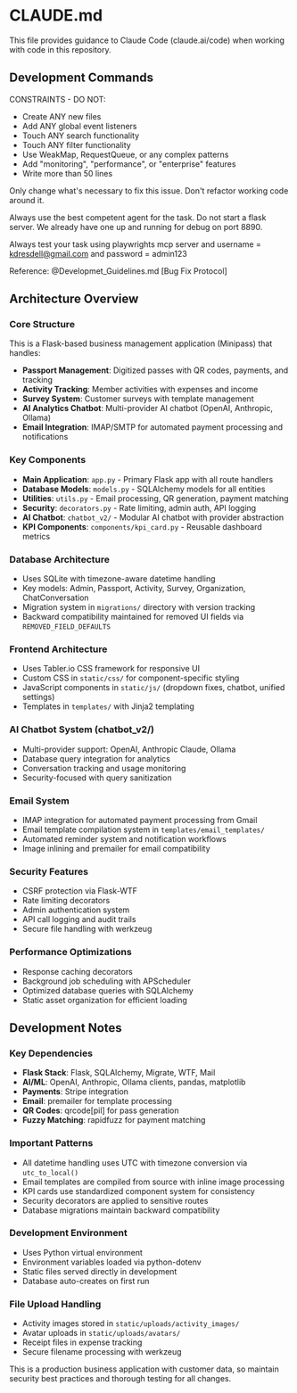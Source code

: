 # CLAUDE.md

This file provides guidance to Claude Code (claude.ai/code) when working with code in this repository.

## Development Commands

CONSTRAINTS - DO NOT:
  - Create ANY new files
  - Add ANY global event listeners
  - Touch ANY search functionality
  - Touch ANY filter functionality  
  - Use WeakMap, RequestQueue, or any complex patterns
  - Add "monitoring", "performance", or "enterprise" features
  - Write more than 50 lines


Only change what's necessary to fix this issue. Don't refactor working code around it. 

Always use the best competent agent for the task. Do not start a flask server. We already have one up and running for debug on port 8890.

Always test your task using playwrights mcp server and username = kdresdell@gmail.com and password = admin123

Reference: @Developmet_Guidelines.md [Bug Fix Protocol]


## Architecture Overview

### Core Structure
This is a Flask-based business management application (Minipass) that handles:
- **Passport Management**: Digitized passes with QR codes, payments, and tracking
- **Activity Tracking**: Member activities with expenses and income
- **Survey System**: Customer surveys with template management
- **AI Analytics Chatbot**: Multi-provider AI chatbot (OpenAI, Anthropic, Ollama)
- **Email Integration**: IMAP/SMTP for automated payment processing and notifications

### Key Components
- **Main Application**: `app.py` - Primary Flask app with all route handlers
- **Database Models**: `models.py` - SQLAlchemy models for all entities
- **Utilities**: `utils.py` - Email processing, QR generation, payment matching
- **Security**: `decorators.py` - Rate limiting, admin auth, API logging
- **AI Chatbot**: `chatbot_v2/` - Modular AI chatbot with provider abstraction
- **KPI Components**: `components/kpi_card.py` - Reusable dashboard metrics

### Database Architecture
- Uses SQLite with timezone-aware datetime handling
- Key models: Admin, Passport, Activity, Survey, Organization, ChatConversation
- Migration system in `migrations/` directory with version tracking
- Backward compatibility maintained for removed UI fields via `REMOVED_FIELD_DEFAULTS`

### Frontend Architecture
- Uses Tabler.io CSS framework for responsive UI
- Custom CSS in `static/css/` for component-specific styling
- JavaScript components in `static/js/` (dropdown fixes, chatbot, unified settings)
- Templates in `templates/` with Jinja2 templating

### AI Chatbot System (chatbot_v2/)
- Multi-provider support: OpenAI, Anthropic Claude, Ollama
- Database query integration for analytics
- Conversation tracking and usage monitoring
- Security-focused with query sanitization

### Email System
- IMAP integration for automated payment processing from Gmail
- Email template compilation system in `templates/email_templates/`
- Automated reminder system and notification workflows
- Image inlining and premailer for email compatibility

### Security Features
- CSRF protection via Flask-WTF
- Rate limiting decorators
- Admin authentication system
- API call logging and audit trails
- Secure file handling with werkzeug

### Performance Optimizations
- Response caching decorators
- Background job scheduling with APScheduler
- Optimized database queries with SQLAlchemy
- Static asset organization for efficient loading

## Development Notes

### Key Dependencies
- **Flask Stack**: Flask, SQLAlchemy, Migrate, WTF, Mail
- **AI/ML**: OpenAI, Anthropic, Ollama clients, pandas, matplotlib
- **Payments**: Stripe integration
- **Email**: premailer for template processing
- **QR Codes**: qrcode[pil] for pass generation
- **Fuzzy Matching**: rapidfuzz for payment matching

### Important Patterns
- All datetime handling uses UTC with timezone conversion via `utc_to_local()`
- Email templates are compiled from source with inline image processing
- KPI cards use standardized component system for consistency
- Security decorators are applied to sensitive routes
- Database migrations maintain backward compatibility

### Development Environment
- Uses Python virtual environment
- Environment variables loaded via python-dotenv
- Static files served directly in development
- Database auto-creates on first run

### File Upload Handling
- Activity images stored in `static/uploads/activity_images/`
- Avatar uploads in `static/uploads/avatars/`
- Receipt files in expense tracking
- Secure filename processing with werkzeug

This is a production business application with customer data, so maintain security best practices and thorough testing for all changes.